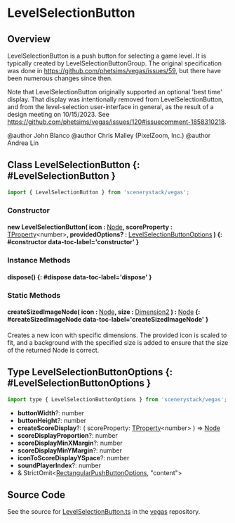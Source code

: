 # LevelSelectionButton

## Overview

LevelSelectionButton is a push button for selecting a game level. It is typically created by LevelSelectionButtonGroup.
The original specification was done in https://github.com/phetsims/vegas/issues/59, but there have been numerous
changes since then.

Note that LevelSelectionButton originally supported an optional 'best time' display. That display was intentionally
removed from LevelSelectionButton, and from the level-selection user-interface in general, as the result of
a design meeting on 10/15/2023. See https://github.com/phetsims/vegas/issues/120#issuecomment-1858310218.

@author John Blanco
@author Chris Malley (PixelZoom, Inc.)
@author Andrea Lin

## Class LevelSelectionButton {: #LevelSelectionButton }


```js
import { LevelSelectionButton } from 'scenerystack/vegas';
```
### Constructor

#### new LevelSelectionButton( icon : <span style="font-weight: 400;">[Node](../scenery/Node.md)</span>, scoreProperty : <span style="font-weight: 400;">[TProperty](../axon/TProperty.md)&lt;<span style="color: hsla(calc(var(--md-hue) + 180deg),80%,40%,1);">number</span>&gt;</span>, providedOptions? : <span style="font-weight: 400;">[LevelSelectionButtonOptions](../vegas/LevelSelectionButton.md#LevelSelectionButtonOptions)</span> ) {: #constructor data-toc-label='constructor' }

### Instance Methods

#### dispose() {: #dispose data-toc-label='dispose' }

### Static Methods

#### createSizedImageNode( icon : <span style="font-weight: 400;">[Node](../scenery/Node.md)</span>, size : <span style="font-weight: 400;">[Dimension2](../dot/Dimension2.md)</span> ) : <span style="font-weight: 400;">[Node](../scenery/Node.md)</span> {: #createSizedImageNode data-toc-label='createSizedImageNode' }

Creates a new icon with specific dimensions. The provided icon is scaled to fit, and a background with the
specified size is added to ensure that the size of the returned Node is correct.



## Type LevelSelectionButtonOptions {: #LevelSelectionButtonOptions }


```js
import type { LevelSelectionButtonOptions } from 'scenerystack/vegas';
```
- **buttonWidth**?: <span style="color: hsla(calc(var(--md-hue) + 180deg),80%,40%,1);">number</span>
- **buttonHeight**?: <span style="color: hsla(calc(var(--md-hue) + 180deg),80%,40%,1);">number</span>
- **createScoreDisplay**?: ( scoreProperty: [TProperty](../axon/TProperty.md)&lt;<span style="color: hsla(calc(var(--md-hue) + 180deg),80%,40%,1);">number</span>&gt; ) =&gt; [Node](../scenery/Node.md)
- **scoreDisplayProportion**?: <span style="color: hsla(calc(var(--md-hue) + 180deg),80%,40%,1);">number</span>
- **scoreDisplayMinXMargin**?: <span style="color: hsla(calc(var(--md-hue) + 180deg),80%,40%,1);">number</span>
- **scoreDisplayMinYMargin**?: <span style="color: hsla(calc(var(--md-hue) + 180deg),80%,40%,1);">number</span>
- **iconToScoreDisplayYSpace**?: <span style="color: hsla(calc(var(--md-hue) + 180deg),80%,40%,1);">number</span>
- **soundPlayerIndex**?: <span style="color: hsla(calc(var(--md-hue) + 180deg),80%,40%,1);">number</span>
- &amp; StrictOmit&lt;[RectangularPushButtonOptions](../sun/RectangularPushButton.md#RectangularPushButtonOptions), "content"&gt;




## Source Code

See the source for [LevelSelectionButton.ts](https://github.com/phetsims/vegas/blob/main/js/LevelSelectionButton.ts) in the [vegas](https://github.com/phetsims/vegas) repository.
